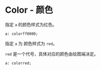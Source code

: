 # Color - 颜色

指定 `a` 的颜色样式为红色。

```
a: colorff0000;
```

指定 `a` 为 颜色样式为 `red`。

`red` 是一个代号，具体对应的颜色由绘图端决定。

```
a: colorred;
```
